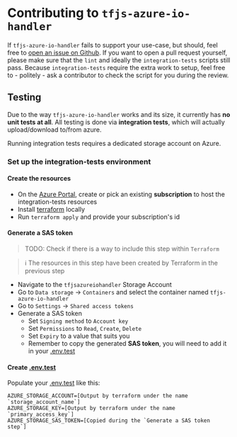 # Contributing to `tfjs-azure-io-handler`

If `tfjs-azure-io-handler` fails to support your use-case, but should, feel free to [open an issue on Github](https://github.com/benoitkoenig/tfjs-azure-io-handler/issues).
If you want to open a pull request yourself, please make sure that the `lint` and ideally the `integration-tests` scripts still pass. Because `integration-tests` require the extra work to setup, feel free to - politely - ask a contributor to check the script for you during the review.

## Testing

Due to the way `tfjs-azure-io-handler` works and its size, it currently has __no unit tests at all__. All testing is done via __integration tests__, which will actually upload/download to/from azure.

Running integration tests requires a dedicated storage account on Azure.

### Set up the integration-tests environment

#### Create the resources

- On the [Azure Portal](https://portal.azure.com/#home), create or pick an existing __subscription__ to host the integration-tests resources
- Install [terraform](https://www.terraform.io/) locally
- Run `terraform apply` and provide your subscription's id

#### Generate a SAS token

> TODO: Check if there is a way to include this step within `Terraform`

> ℹ️ The resources in this step have been created by Terraform in the previous step

- Navigate to the `tfjsazureiohandler` Storage Account
- Go to `Data storage` -> `Containers` and select the container named `tfjs-azure-io-handler`
- Go to `Settings` -> `Shared access tokens`
- Generate a SAS token
  - Set `Signing method` to `Account key`
  - Set `Permissions` to `Read`, `Create`, `Delete`
  - Set `Expiry` to a value that suits you
  - Remember to copy the generated __SAS token__, you will need to add it in your [.env.test](./.env.test)

#### Create [.env.test](./.env.test)

Populate your [.env.test](./.env.test) like this:

```
AZURE_STORAGE_ACCOUNT=[Output by terraform under the name `storage_account_name`]
AZURE_STORAGE_KEY=[Output by terraform under the name `primary_access_key`]
AZURE_STORAGE_SAS_TOKEN=[Copied during the `Generate a SAS token step`]
```

